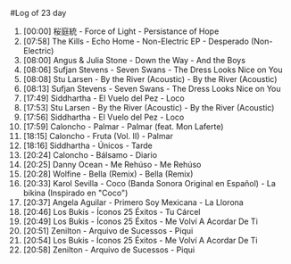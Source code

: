 #Log of 23 day

1. [00:00] 桜庭統 - Force of Light - Persistance of Hope
1. [07:58] The Kills - Echo Home - Non-Electric EP - Desperado (Non-Electric)
1. [08:00] Angus & Julia Stone - Down the Way - And the Boys
1. [08:06] Sufjan Stevens - Seven Swans - The Dress Looks Nice on You
1. [08:08] Stu Larsen - By the River (Acoustic) - By the River (Acoustic)
1. [08:13] Sufjan Stevens - Seven Swans - The Dress Looks Nice on You
1. [17:49] Siddhartha - El Vuelo del Pez - Loco
1. [17:53] Stu Larsen - By the River (Acoustic) - By the River (Acoustic)
1. [17:56] Siddhartha - El Vuelo del Pez - Loco
1. [17:59] Caloncho - Palmar - Palmar (feat. Mon Laferte)
1. [18:15] Caloncho - Fruta (Vol. II) - Palmar
1. [18:16] Siddhartha - Únicos - Tarde
1. [20:24] Caloncho - Bálsamo - Diario
1. [20:25] Danny Ocean - Me Rehúso - Me Rehúso
1. [20:28] Wolfine - Bella (Remix) - Bella (Remix)
1. [20:33] Karol Sevilla - Coco (Banda Sonora Original en Español) - La bikina (Inspirado en "Coco")
1. [20:37] Angela Aguilar - Primero Soy Mexicana - La Llorona
1. [20:46] Los Bukis - Íconos 25 Éxitos - Tu Cárcel
1. [20:49] Los Bukis - Íconos 25 Éxitos - Me Volví A Acordar De Ti
1. [20:51] Zenilton - Arquivo de Sucessos - Piqui
1. [20:54] Los Bukis - Íconos 25 Éxitos - Me Volví A Acordar De Ti
1. [20:58] Zenilton - Arquivo de Sucessos - Piqui
